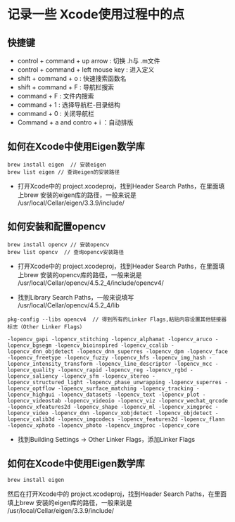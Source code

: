 # 记录一些 Xcode使用过程中的点

## 快捷键

- control + command + up arrow : 切换 .h与 .m文件
- control + command + left mouse key : 进入定义
- shift + command + o : 快速搜索函数名
- shift + command + F : 导航栏搜索
- command + F : 文件内搜索
- command + 1 : 选择导航栏-目录结构
- command + 0 : 关闭导航栏
- Command + a and contro + i ：自动排版

## 如何在Xcode中使用Eigen数学库

```
brew install eigen  // 安装eigen
brew list eigen // 查询eigen的安装路径
```

- 打开Xcode中的 project.xcodeproj，找到Header Search Paths，在里面填上brew 安装的eigen库的路径，一般来说是    /usr/local/Cellar/eigen/3.3.9/include/

## 如何安装和配置opencv

```
brew install opencv // 安装opencv
brew list opencv  // 查询opencv安装路径
```

- 打开Xcode中的 project.xcodeproj，找到Header Search Paths，在里面填上brew 安装的opencv库的路径，一般来说是 /usr/local/Cellar/opencv/4.5.2_4/include/opencv4/

- 找到Library Search Paths，一般来说填写 /usr/local/Cellar/opencv/4.5.2_4/lib

```
pkg-config --libs opencv4  // 得到所有的Linker Flags,粘贴内容设置其他链接器标志（Other Linker Flags）
```

```
-lopencv_gapi -lopencv_stitching -lopencv_alphamat -lopencv_aruco -lopencv_bgsegm -lopencv_bioinspired -lopencv_ccalib -lopencv_dnn_objdetect -lopencv_dnn_superres -lopencv_dpm -lopencv_face -lopencv_freetype -lopencv_fuzzy -lopencv_hfs -lopencv_img_hash -lopencv_intensity_transform -lopencv_line_descriptor -lopencv_mcc -lopencv_quality -lopencv_rapid -lopencv_reg -lopencv_rgbd -lopencv_saliency -lopencv_sfm -lopencv_stereo -lopencv_structured_light -lopencv_phase_unwrapping -lopencv_superres -lopencv_optflow -lopencv_surface_matching -lopencv_tracking -lopencv_highgui -lopencv_datasets -lopencv_text -lopencv_plot -lopencv_videostab -lopencv_videoio -lopencv_viz -lopencv_wechat_qrcode -lopencv_xfeatures2d -lopencv_shape -lopencv_ml -lopencv_ximgproc -lopencv_video -lopencv_dnn -lopencv_xobjdetect -lopencv_objdetect -lopencv_calib3d -lopencv_imgcodecs -lopencv_features2d -lopencv_flann -lopencv_xphoto -lopencv_photo -lopencv_imgproc -lopencv_core
```


- 找到Building Settings -> Other Linker Flags，添加Linker Flags

## 如何在Xcode中使用Eigen数学库

```
brew install eigen 
```

然后在打开Xcode中的 project.xcodeproj，找到Header Search Paths，在里面填上brew 安装的eigen库的路径，一般来说是    /usr/local/Cellar/eigen/3.3.9/include/